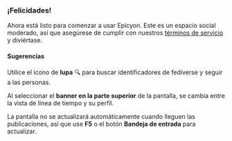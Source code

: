 ### ¡Felicidades!
Ahora está listo para comenzar a usar Epicyon. Este es un espacio social moderado, así que asegúrese de cumplir con nuestros [términos de servicio](/terms) y diviértase.

#### Sugerencias
Utilice el icono de **lupa** 🔍 para buscar identificadores de fediverse y seguir a las personas.

Al seleccionar el **banner en la parte superior** de la pantalla, se cambia entre la vista de línea de tiempo y su perfil.

La pantalla no se actualizará automáticamente cuando lleguen las publicaciones, así que use **F5** o el botón **Bandeja de entrada** para actualizar.
